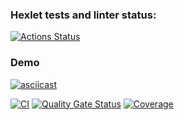 ### Hexlet tests and linter status:
[![Actions Status](https://github.com/const-1/python-project-50/actions/workflows/hexlet-check.yml/badge.svg)](https://github.com/const-1/python-project-50/actions)

### Demo
[![asciicast](https://asciinema.org/a/bJARYgFM05RMeYGV74kzdUZ79.svg)](https://asciinema.org/a/bJARYgFM05RMeYGV74kzdUZ79)

[![CI](https://github.com/const-1/python-project-50/actions/workflows/pyci.yml/badge.svg)](https://github.com/const-1/python-project-50/actions/workflows/pyci.yml)
[![Quality Gate Status](https://sonarcloud.io/api/project_badges/measure?project=const-1_python-project-50&metric=alert_status)](https://sonarcloud.io/summary/new_code?id=const-1_python-project-50)
[![Coverage](https://sonarcloud.io/api/project_badges/measure?project=const-1_python-project-50&metric=coverage)](https://sonarcloud.io/summary/new_code?id=const-1_python-project-50)
